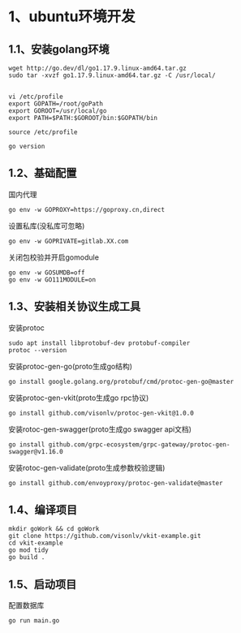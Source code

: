 # 1、ubuntu环境开发

## 1.1、安装golang环境
```
wget http://go.dev/dl/go1.17.9.linux-amd64.tar.gz
sudo tar -xvzf go1.17.9.linux-amd64.tar.gz -C /usr/local/


vi /etc/profile
export GOPATH=/root/goPath
export GOROOT=/usr/local/go
export PATH=$PATH:$GOROOT/bin:$GOPATH/bin

source /etc/profile

go version
```

## 1.2、基础配置

国内代理
```
go env -w GOPROXY=https://goproxy.cn,direct
```

设置私库(没私库可忽略)
```
go env -w GOPRIVATE=gitlab.XX.com
```

关闭包校验并开启gomodule
```
go env -w GOSUMDB=off
go env -w GO111MODULE=on   
```
## 1.3、安装相关协议生成工具

安装protoc
```
sudo apt install libprotobuf-dev protobuf-compiler
protoc --version

```
安装protoc-gen-go(proto生成go结构)
```
go install google.golang.org/protobuf/cmd/protoc-gen-go@master
```

安装protoc-gen-vkit(proto生成go rpc协议)
```
go install github.com/visonlv/protoc-gen-vkit@1.0.0
```

安装rotoc-gen-swagger(proto生成go swagger api文档)
```
go install github.com/grpc-ecosystem/grpc-gateway/protoc-gen-swagger@v1.16.0
```

安装rotoc-gen-validate(proto生成参数校验逻辑)
```
go install github.com/envoyproxy/protoc-gen-validate@master
```

## 1.4、编译项目
```
mkdir goWork && cd goWork
git clone https://github.com/visonlv/vkit-example.git
cd vkit-example
go mod tidy
go build .
```
## 1.5、启动项目

配置数据库
```
go run main.go
```
